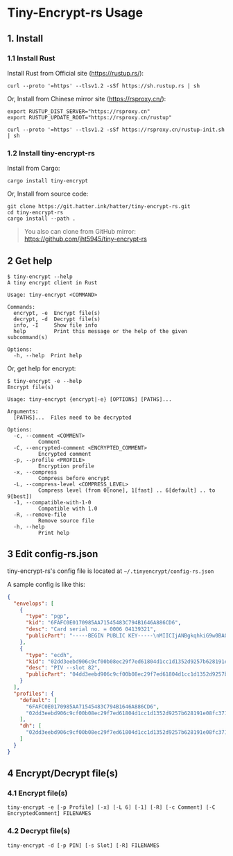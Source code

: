 # Tiny-Encrypt-rs Usage

## 1. Install

### 1.1 Install Rust

Install Rust from Official site (https://rustup.rs/):

```shell
curl --proto '=https' --tlsv1.2 -sSf https://sh.rustup.rs | sh
```

Or, Install from Chinese mirror site (https://rsproxy.cn/):

```shell
export RUSTUP_DIST_SERVER="https://rsproxy.cn"
export RUSTUP_UPDATE_ROOT="https://rsproxy.cn/rustup"

curl --proto '=https' --tlsv1.2 -sSf https://rsproxy.cn/rustup-init.sh | sh
```

### 1.2 Install tiny-encrypt-rs

Install from Cargo:

```shell
cargo install tiny-encrypt
```

Or, Install from source code:

```shell
git clone https://git.hatter.ink/hatter/tiny-encrypt-rs.git
cd tiny-encrypt-rs
cargo install --path .
```

> You also can clone from GitHub mirror: https://github.com/jht5945/tiny-encrypt-rs

## 2 Get help

```shell
$ tiny-encrypt --help
A tiny encrypt client in Rust

Usage: tiny-encrypt <COMMAND>

Commands:
  encrypt, -e  Encrypt file(s)
  decrypt, -d  Decrypt file(s)
  info, -I     Show file info
  help         Print this message or the help of the given subcommand(s)

Options:
  -h, --help  Print help
```

Or, get help for encrypt:

```shell
$ tiny-encrypt -e --help
Encrypt file(s)

Usage: tiny-encrypt {encrypt|-e} [OPTIONS] [PATHS]...

Arguments:
  [PATHS]...  Files need to be decrypted

Options:
  -c, --comment <COMMENT>
          Comment
  -C, --encrypted-comment <ENCRYPTED_COMMENT>
          Encrypted comment
  -p, --profile <PROFILE>
          Encryption profile
  -x, --compress
          Compress before encrypt
  -L, --compress-level <COMPRESS_LEVEL>
          Compress level (from 0[none], 1[fast] .. 6[default] .. to 9[best])
  -1, --compatible-with-1-0
          Compatible with 1.0
  -R, --remove-file
          Remove source file
  -h, --help
          Print help
```

## 3 Edit config-rs.json

tiny-encrypt-rs's config file is located at `~/.tinyencrypt/config-rs.json`

A sample config is like this:

```json
{
  "envelops": [
    {
      "type": "pgp",
      "kid": "6FAFC0E0170985AA71545483C794B1646A886CD6",
      "desc": "Card serial no. = 0006 04139321",
      "publicPart": "-----BEGIN PUBLIC KEY-----\nMIICIjANBgkqhkiG9w0BAQEFAAOCAg8AMIICCgKCAgEApUM8M+QRMUw0dIvXISFx\n43j4h9CK38Y9HD6kPcc3Z0dCGPiFy7Ze0OQebPWHyUZ2YmqsdyzFuOQuV9P2pxxj\n/WLIgRqZV8Jk8tWhtAjOOvm0MTc2rg+EJHfa+zhX4eFEMsj4DvQBMJDXiKnpXTM/\nj7oMKpIUQHqfXBwsEJHLmHZTLeEBEYKcZXTAmuu3WdxK5jvEc02Xt2hZ1fBs0M9e\n/2EMe3t69aH4/rabiBjF2h9Jde15wrJMxXaCCWJqYhbBS0CJ3BdjkAqOIpcqPXva\nxiJN1pNpK8ejA9Q4Nmx7pxnvfv+hCPkWXZS3r/BWZ9lFZc8uErQEbB4gLgko8jOl\nfQF7cYqtZEs69qY8nnIUBsqZYfAp+bQd2xCFSbEZAl+OrtGzfVjD9YFMPy02+xRg\nv2N3KT3KHHvuU7WxrvffrshP2fwDuG2MBlmcq1suAKxA0cYPSyajceEqw/3ogSp7\n7SYx41rT8EWLmTvU0CHzCsuf/O7sDWZRfxatAzWhBBhnKCPqzizpOQOqm8XhCt74\nFfnabPpHM9XUjoQIPrTssyS3eWqynzJiAqez6v2LK2fhL7IkcLtvt5p59Y+KY4I6\nYQ09iUh7lKJHRhkgTomUurJHieVHMWFGIHofEC+nU6pGIUh0P7Nr0Gz45GJTwWGd\nhW53WfImja+b5kwwyqUikyMCAwEAAQ==\n-----END PUBLIC KEY-----"
    },
    {
      "type": "ecdh",
      "kid": "02dd3eebd906c9cf00b08ec29f7ed61804d1cc1d1352d9257b628191e08fc3717c",
      "desc": "PIV --slot 82",
      "publicPart": "04dd3eebd906c9cf00b08ec29f7ed61804d1cc1d1352d9257b628191e08fc3717c4fae3298cd5c4829cec8bf3a946e7db60b7857e1287f6a0bae6b3f2342f007d0"
    }
  ],
  "profiles": {
    "default": [
      "6FAFC0E0170985AA71545483C794B1646A886CD6",
      "02dd3eebd906c9cf00b08ec29f7ed61804d1cc1d1352d9257b628191e08fc3717c"
    ],
    "dh": [
      "02dd3eebd906c9cf00b08ec29f7ed61804d1cc1d1352d9257b628191e08fc3717c"
    ]
  }
}
```

## 4 Encrypt/Decrypt file(s)

### 4.1 Encrypt file(s)

```shell
tiny-encrypt -e [-p Profile] [-x] [-L 6] [-1] [-R] [-c Comment] [-C EncryptedComment] FILENAMES
```

### 4.2 Decrypt file(s)

```shell
tiny-encrypt -d [-p PIN] [-s Slot] [-R] FILENAMES
```



